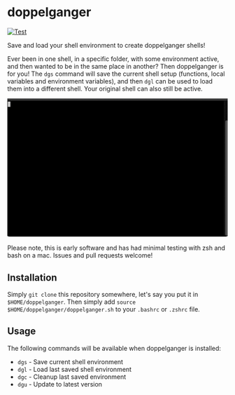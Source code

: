 # doppelganger

[![Test](https://github.com/witchard/doppelganger/actions/workflows/test.yml/badge.svg)](https://github.com/witchard/doppelganger/actions/workflows/test.yml)

Save and load your shell environment to create doppelganger shells!

Ever been in one shell, in a specific folder, with some environment active, and then wanted to be in the same place in another? Then doppelganger is for you! The `dgs` command will save the current shell setup (functions, local variables and environment variables), and then `dgl` can be used to load them into a different shell. Your original shell can also still be active.

![Demo](demo.gif)

Please note, this is early software and has had minimal testing with zsh and bash on a mac. Issues and pull requests welcome!

## Installation

Simply `git clone` this repository somewhere, let's say you put it in `$HOME/doppelganger`. Then simply add `source $HOME/doppelganger/doppelganger.sh` to your `.bashrc` or `.zshrc` file.

## Usage

The following commands will be available when doppelganger is installed:

* `dgs` - Save current shell environment
* `dgl` - Load last saved shell environment
* `dgc` - Cleanup last saved environment
* `dgu` - Update to latest version

